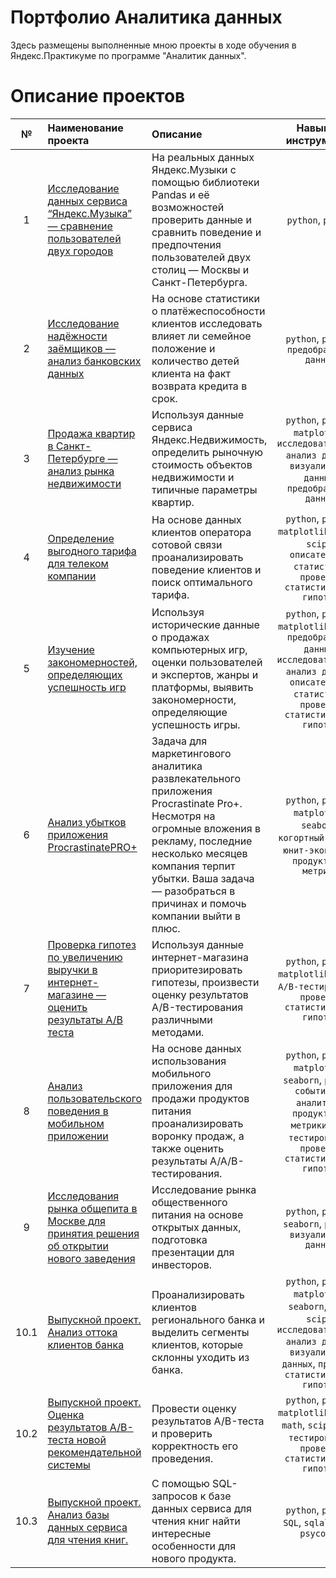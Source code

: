 # Портфолио Аналитика данных

Здесь размещены выполненные мною проекты в ходе обучения в Яндекс.Практикуме по программе "Аналитик данных".

# Описание проектов

| № | Наименование проекта 	| Описание 	| Навыки и инструменты |
|:-----:|:-----|:-----|:-----:|
| 1 | [Исследование данных сервиса “Яндекс.Музыка” — сравнение пользователей двух городов][1] | На реальных данных Яндекс.Музыки c помощью библиотеки Pandas и её возможностей проверить данные и сравнить поведение и предпочтения пользователей двух столиц — Москвы и Санкт-Петербурга. | `python`, `pandas` |
| 2 | [Исследование надёжности заёмщиков — анализ банковских данных][2] | На основе статистики о платёжеспособности клиентов исследовать влияет ли семейное положение и количество детей клиента на факт возврата кредита в срок. | `python`, `pandas`, `предобработка данных` |
| 3 | [Продажа квартир в Санкт-Петербурге — анализ рынка недвижимости][3] | Используя данные сервиса Яндекс.Недвижимость, определить рыночную стоимость объектов недвижимости и типичные параметры квартир. | `python`, `pandas`, `matplotlib`, `исследовательский анализ данных`, `визуализация данных`, `предобработка данных` |
| 4 | [Определение выгодного тарифа для телеком компании][4]	| На основе данных клиентов оператора сотовой связи проанализировать поведение клиентов и поиск оптимального тарифа. | `python`, `pandas`, `matplotlib`, `numpy`, `scipy`, `описательная статистика`, `проверка статистических гипотез` |
| 5 | [Изучение закономерностей, определяющих успешность игр][5]	| Используя исторические данные о продажах компьютерных игр, оценки пользователей и экспертов, жанры и платформы, выявить закономерности, определяющие успешность игры. |`python`, `pandas`, `matplotlib`, `numpy`, `предобработка данных`, `исследовательский анализ данных`, `описательная статистика`, `проверка статистических гипотез` |
| 6 | [Анализ убытков приложения ProcrastinatePRO+][6] | Задача для маркетингового аналитика развлекательного приложения Procrastinate Pro+. Несмотря на огромные вложения в рекламу, последние несколько месяцев компания терпит убытки. Ваша задача — разобраться в причинах и помочь компании выйти в плюс. | `python`, `pandas`, `matplotlib`, `seaborn`, `когортный анализ`, `юнит-экономика`, `продуктовые метрики` |
| 7 | [Проверка гипотез по увеличению выручки в интернет-магазине — оценить результаты A/B теста][7] | Используя данные интернет-магазина приоритезировать гипотезы, произвести оценку результатов A/B-тестирования различными методами. | `python`, `pandas`, `matplotlib`, `scipy`, `A/B-тестирование`, `проверка статистических гипотез` |
| 8 | [Анализ пользовательского поведения в мобильном приложении][8] | На основе данных использования мобильного приложения для продажи продуктов питания проанализировать воронку продаж, а также оценить результаты A/A/B-тестирования. | `python`, `pandas`, `matplotlib`, `seaborn`, `plotly`, `событийная аналитика`, `продуктовые метрики`,`A/B-тестирование`, `проверка статистических гипотез` |
| 9 | [Исследования рынка общепита в Москве для принятия решения об открытии нового заведения][9] | Исследование рынка общественного питания на основе открытых данных, подготовка презентации для инвесторов. | `python`, `pandas`, `seaborn`, `plotly`, `визуализация данных` |
| 10.1 | [Выпускной проект. Анализ оттока клиентов банка ][10.1] | Проанализировать клиентов регионального банка и выделить сегменты клиентов, которые склонны уходить из банка. | `python`, `pandas`, `matplotlib`, `seaborn`, `math`, `scipy`, `исследовательский анализ данных`, `визуализация данных`, `проверка статистических гипотез` |
| 10.2 | [Выпускной проект. Оценка результатов A/B-теста новой рекомендательной системы ][10.2] | Провести оценку результатов A/B-теста и проверить корректность его проведения. | `python`, `pandas`, `matplotlib`, `numpy`, `math`, `scipy`, `A/B-тестирование`, `проверка статистических гипотез` |
| 10.3 | [Выпускной проект. Анализ базы данных сервиса для чтения книг.][10.3] | С помощью SQL-запросов к базе данных сервиса для чтения книг найти интересные особенности  для нового продукта. | `python`, `pandas`, `SQL`, `sqlalchemy`, `psycopg2` |

[1]: https://github.com/alexenergetic/Portfolio_data_analyst/tree/main/Yandex%20music
[2]: https://github.com/alexenergetic/Portfolio_data_analyst/tree/main/Bank%20credit
[3]: https://github.com/alexenergetic/Portfolio_data_analyst/tree/main/Real%20estate
[4]: https://github.com/alexenergetic/Portfolio_data_analyst/tree/main/Mobile%20tariffs
[5]: https://github.com/alexenergetic/Portfolio_data_analyst/tree/main/Games
[6]: https://github.com/alexenergetic/Portfolio_data_analyst/tree/main/ProcrastinatePro%20app
[7]: https://github.com/alexenergetic/Portfolio_data_analyst/tree/main/AB%20test
[8]: https://github.com/alexenergetic/Portfolio_data_analyst/tree/main/Mobile%20app
[9]: https://github.com/alexenergetic/Portfolio_data_analyst/tree/main/Public%20catering
[10.1]: https://github.com/alexenergetic/Portfolio_data_analyst/tree/main/Final%20projects/Bank%20clients
[10.2]: https://github.com/alexenergetic/Portfolio_data_analyst/tree/main/Final%20projects/AB_test
[10.3]: https://github.com/alexenergetic/Portfolio_data_analyst/tree/main/Final%20projects/SQL
